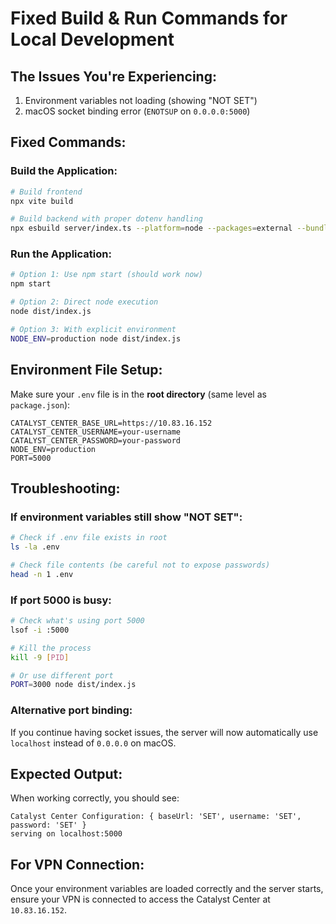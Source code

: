 # Fixed Build & Run Commands for Local Development

## The Issues You're Experiencing:
1. Environment variables not loading (showing "NOT SET")
2. macOS socket binding error (`ENOTSUP` on `0.0.0.0:5000`)

## Fixed Commands:

### Build the Application:
```bash
# Build frontend
npx vite build

# Build backend with proper dotenv handling
npx esbuild server/index.ts --platform=node --packages=external --bundle --format=esm --outfile=dist/index.js --define:process.env.NODE_ENV='"production"'
```

### Run the Application:
```bash
# Option 1: Use npm start (should work now)
npm start

# Option 2: Direct node execution
node dist/index.js

# Option 3: With explicit environment
NODE_ENV=production node dist/index.js
```

## Environment File Setup:

Make sure your `.env` file is in the **root directory** (same level as `package.json`):

```env
CATALYST_CENTER_BASE_URL=https://10.83.16.152
CATALYST_CENTER_USERNAME=your-username
CATALYST_CENTER_PASSWORD=your-password
NODE_ENV=production
PORT=5000
```

## Troubleshooting:

### If environment variables still show "NOT SET":
```bash
# Check if .env file exists in root
ls -la .env

# Check file contents (be careful not to expose passwords)
head -n 1 .env
```

### If port 5000 is busy:
```bash
# Check what's using port 5000
lsof -i :5000

# Kill the process
kill -9 [PID]

# Or use different port
PORT=3000 node dist/index.js
```

### Alternative port binding:
If you continue having socket issues, the server will now automatically use `localhost` instead of `0.0.0.0` on macOS.

## Expected Output:
When working correctly, you should see:
```
Catalyst Center Configuration: { baseUrl: 'SET', username: 'SET', password: 'SET' }
serving on localhost:5000
```

## For VPN Connection:
Once your environment variables are loaded correctly and the server starts, ensure your VPN is connected to access the Catalyst Center at `10.83.16.152`.